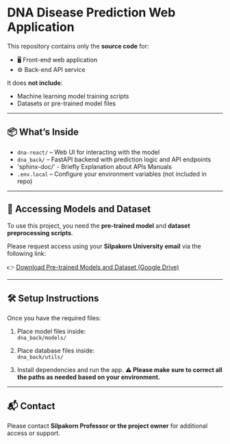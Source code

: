 # DNA Disease Prediction Web Application

This repository contains only the **source code** for:

- 🖥️ Front-end web application  
- ⚙️ Back-end API service

It does **not include**:
- Machine learning model training scripts  
- Datasets or pre-trained model files

---

## 📦 What’s Inside

- `dna-react/` – Web UI for interacting with the model  
- `dna_back/` – FastAPI backend with prediction logic and API endpoints
- 'sphinx-doc/' - Briefly Explanation about APIs Manuals
- `.env.local` – Configure your environment variables (not included in repo)

---

## 🔗 Accessing Models and Dataset

To use this project, you need the **pre-trained model** and **dataset preprocessing scripts**.

Please request access using your **Silpakorn University email** via the following link:

👉 [Download Pre-trained Models and Dataset (Google Drive)](https://drive.google.com/drive/u/2/folders/16OkDbAXfiGIUq49xHZvEA1BTDFfr0hrC)

---

## 🛠️ Setup Instructions

Once you have the required files:

1. Place model files inside:  
   `dna_back/models/`

2. Place database files inside:  
   `dna_back/utils/`

3. Install dependencies and run the app.
**⚠️ Please make sure to correct all the paths as needed based on your environment.**
---

## 📬 Contact

Please contact **Silpakorn Professor or the project owner** for additional access or support.
